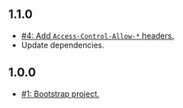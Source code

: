 ## 1.1.0
* [#4: Add `Access-Control-Allow-*` headers.](https://github.com/haensl/http/issues/4)
* Update dependencies.

## 1.0.0
* [#1: Bootstrap project.](https://github.com/haensl/http/issues/1)
